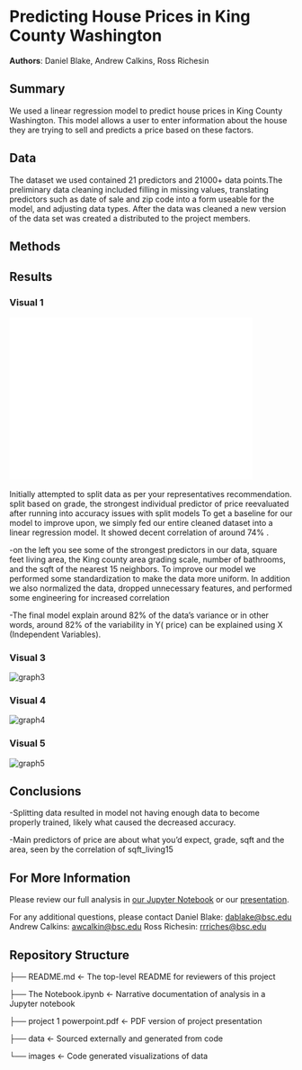 # Predicting House Prices in King County Washington

**Authors**: Daniel Blake, Andrew Calkins, Ross Richesin

## Summary

We used a linear regression model to predict house prices in King County Washington. This model allows a user to enter information about the house they are trying to sell and predicts a price based on these factors.

## Data

The dataset we used contained 21 predictors and 21000+ data points.The preliminary data cleaning included filling in missing values, translating predictors such as date of sale and zip code into a form useable for the model, and adjusting data types. After the data was cleaned a new version of the data set was created a distributed to the project members. 

## Methods

## Results
### Visual 1

![graph1](./images/data_vs_grade.png)

Initially attempted to split data as per your representatives recommendation.
split based on grade, the strongest individual predictor of price
reevaluated after running into accuracy issues with split models
To get a baseline for our model to improve upon, we simply fed our entire cleaned dataset into a linear regression model. It showed decent correlation of around 74% .

-on the left you see some of the strongest predictors in our data, square feet living area, the King county area grading scale, number of bathrooms, and the sqft of the nearest 15 neighbors.
To improve our model we performed some standardization to make the data more uniform. In addition we also normalized the data, dropped unnecessary features, and performed some engineering for increased correlation


-The final model explain around 82% of the data’s variance or in other words, around 82% of the variability in Y( price) can be explained using X (Independent Variables).


### Visual 3
![graph3](./images/animation_runtime.png)
### Visual 4
![graph4](./images/musical_runtime.png)
### Visual 5
![graph5](./images/box_sc_gen.png)

## Conclusions

-Splitting data resulted in model not having enough data to become properly trained, likely what caused the decreased accuracy.

-Main predictors of price are about what you’d expect, grade, sqft and the area, seen by the correlation of sqft_living15


## For More Information

Please review our full analysis in [our Jupyter Notebook](The_Notebook.ipynb) or our [presentation](project_1_powerpoint.pdf).

For any additional questions, please contact 
Daniel Blake: dablake@bsc.edu
Andrew Calkins: awcalkin@bsc.edu
Ross Richesin: rrriches@bsc.edu

## Repository Structure

├── README.md                           <- The top-level README for reviewers of this project

├── The Notebook.ipynb                  <- Narrative documentation of analysis in a Jupyter notebook

├── project 1 powerpoint.pdf            <- PDF version of project presentation

├── data                                <- Sourced externally and generated from code

└── images                              <- Code generated visualizations of data